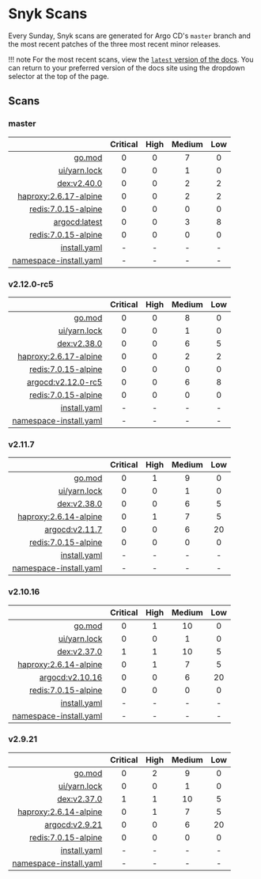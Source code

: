 # Snyk Scans

Every Sunday, Snyk scans are generated for Argo CD's `master` branch and the most recent patches of the three most
recent minor releases.

!!! note
    For the most recent scans, view the [`latest` version of the docs](https://argo-cd.readthedocs.io/en/latest/snyk/).
    You can return to your preferred version of the docs site using the dropdown selector at the top of the page.

## Scans

### master

|    | Critical | High | Medium | Low |
|---:|:--------:|:----:|:------:|:---:|
| [go.mod](master/argocd-test.html) | 0 | 0 | 7 | 0 |
| [ui/yarn.lock](master/argocd-test.html) | 0 | 0 | 1 | 0 |
| [dex:v2.40.0](master/ghcr.io_dexidp_dex_v2.40.0.html) | 0 | 0 | 2 | 2 |
| [haproxy:2.6.17-alpine](master/public.ecr.aws_docker_library_haproxy_2.6.17-alpine.html) | 0 | 0 | 2 | 2 |
| [redis:7.0.15-alpine](master/public.ecr.aws_docker_library_redis_7.0.15-alpine.html) | 0 | 0 | 0 | 0 |
| [argocd:latest](master/quay.io_argoproj_argocd_latest.html) | 0 | 0 | 3 | 8 |
| [redis:7.0.15-alpine](master/redis_7.0.15-alpine.html) | 0 | 0 | 0 | 0 |
| [install.yaml](master/argocd-iac-install.html) | - | - | - | - |
| [namespace-install.yaml](master/argocd-iac-namespace-install.html) | - | - | - | - |

### v2.12.0-rc5

|    | Critical | High | Medium | Low |
|---:|:--------:|:----:|:------:|:---:|
| [go.mod](v2.12.0-rc5/argocd-test.html) | 0 | 0 | 8 | 0 |
| [ui/yarn.lock](v2.12.0-rc5/argocd-test.html) | 0 | 0 | 1 | 0 |
| [dex:v2.38.0](v2.12.0-rc5/ghcr.io_dexidp_dex_v2.38.0.html) | 0 | 0 | 6 | 5 |
| [haproxy:2.6.17-alpine](v2.12.0-rc5/public.ecr.aws_docker_library_haproxy_2.6.17-alpine.html) | 0 | 0 | 2 | 2 |
| [redis:7.0.15-alpine](v2.12.0-rc5/public.ecr.aws_docker_library_redis_7.0.15-alpine.html) | 0 | 0 | 0 | 0 |
| [argocd:v2.12.0-rc5](v2.12.0-rc5/quay.io_argoproj_argocd_v2.12.0-rc5.html) | 0 | 0 | 6 | 8 |
| [redis:7.0.15-alpine](v2.12.0-rc5/redis_7.0.15-alpine.html) | 0 | 0 | 0 | 0 |
| [install.yaml](v2.12.0-rc5/argocd-iac-install.html) | - | - | - | - |
| [namespace-install.yaml](v2.12.0-rc5/argocd-iac-namespace-install.html) | - | - | - | - |

### v2.11.7

|    | Critical | High | Medium | Low |
|---:|:--------:|:----:|:------:|:---:|
| [go.mod](v2.11.7/argocd-test.html) | 0 | 1 | 9 | 0 |
| [ui/yarn.lock](v2.11.7/argocd-test.html) | 0 | 0 | 1 | 0 |
| [dex:v2.38.0](v2.11.7/ghcr.io_dexidp_dex_v2.38.0.html) | 0 | 0 | 6 | 5 |
| [haproxy:2.6.14-alpine](v2.11.7/haproxy_2.6.14-alpine.html) | 0 | 1 | 7 | 5 |
| [argocd:v2.11.7](v2.11.7/quay.io_argoproj_argocd_v2.11.7.html) | 0 | 0 | 6 | 20 |
| [redis:7.0.15-alpine](v2.11.7/redis_7.0.15-alpine.html) | 0 | 0 | 0 | 0 |
| [install.yaml](v2.11.7/argocd-iac-install.html) | - | - | - | - |
| [namespace-install.yaml](v2.11.7/argocd-iac-namespace-install.html) | - | - | - | - |

### v2.10.16

|    | Critical | High | Medium | Low |
|---:|:--------:|:----:|:------:|:---:|
| [go.mod](v2.10.16/argocd-test.html) | 0 | 1 | 10 | 0 |
| [ui/yarn.lock](v2.10.16/argocd-test.html) | 0 | 0 | 1 | 0 |
| [dex:v2.37.0](v2.10.16/ghcr.io_dexidp_dex_v2.37.0.html) | 1 | 1 | 10 | 5 |
| [haproxy:2.6.14-alpine](v2.10.16/haproxy_2.6.14-alpine.html) | 0 | 1 | 7 | 5 |
| [argocd:v2.10.16](v2.10.16/quay.io_argoproj_argocd_v2.10.16.html) | 0 | 0 | 6 | 20 |
| [redis:7.0.15-alpine](v2.10.16/redis_7.0.15-alpine.html) | 0 | 0 | 0 | 0 |
| [install.yaml](v2.10.16/argocd-iac-install.html) | - | - | - | - |
| [namespace-install.yaml](v2.10.16/argocd-iac-namespace-install.html) | - | - | - | - |

### v2.9.21

|    | Critical | High | Medium | Low |
|---:|:--------:|:----:|:------:|:---:|
| [go.mod](v2.9.21/argocd-test.html) | 0 | 2 | 9 | 0 |
| [ui/yarn.lock](v2.9.21/argocd-test.html) | 0 | 0 | 1 | 0 |
| [dex:v2.37.0](v2.9.21/ghcr.io_dexidp_dex_v2.37.0.html) | 1 | 1 | 10 | 5 |
| [haproxy:2.6.14-alpine](v2.9.21/haproxy_2.6.14-alpine.html) | 0 | 1 | 7 | 5 |
| [argocd:v2.9.21](v2.9.21/quay.io_argoproj_argocd_v2.9.21.html) | 0 | 0 | 6 | 20 |
| [redis:7.0.15-alpine](v2.9.21/redis_7.0.15-alpine.html) | 0 | 0 | 0 | 0 |
| [install.yaml](v2.9.21/argocd-iac-install.html) | - | - | - | - |
| [namespace-install.yaml](v2.9.21/argocd-iac-namespace-install.html) | - | - | - | - |
